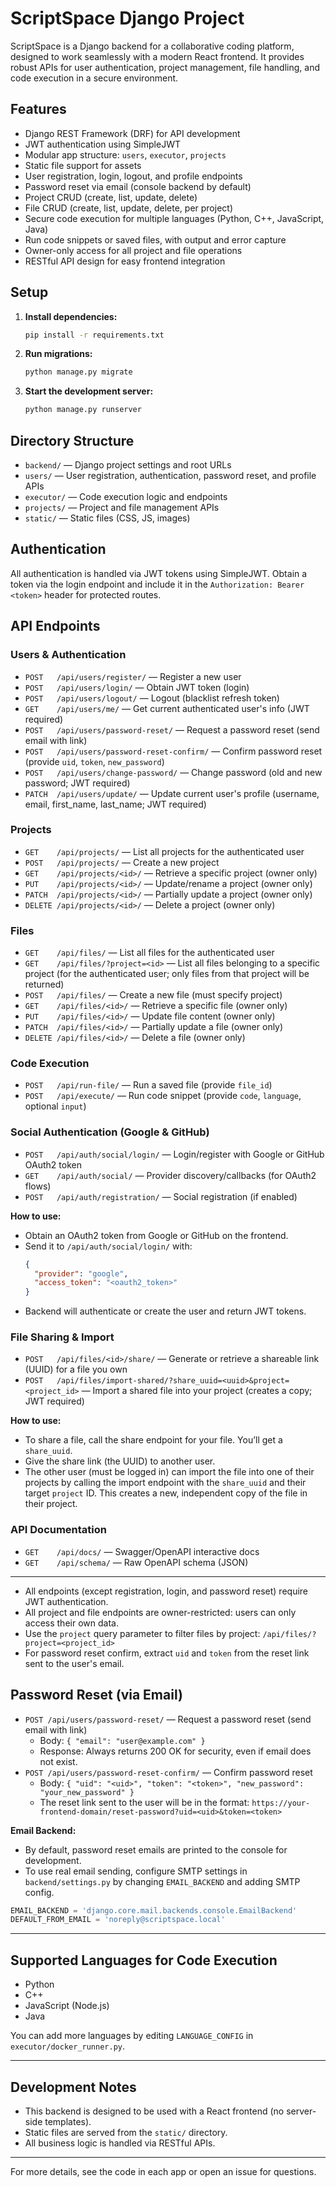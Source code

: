 # ScriptSpace Django Project

ScriptSpace is a Django backend for a collaborative coding platform, designed to work seamlessly with a modern React frontend. It provides robust APIs for user authentication, project management, file handling, and code execution in a secure environment.

## Features
- Django REST Framework (DRF) for API development
- JWT authentication using SimpleJWT
- Modular app structure: `users`, `executor`, `projects`
- Static file support for assets
- User registration, login, logout, and profile endpoints
- Password reset via email (console backend by default)
- Project CRUD (create, list, update, delete)
- File CRUD (create, list, update, delete, per project)
- Secure code execution for multiple languages (Python, C++, JavaScript, Java)
- Run code snippets or saved files, with output and error capture
- Owner-only access for all project and file operations
- RESTful API design for easy frontend integration

## Setup
1. **Install dependencies:**
   ```sh
   pip install -r requirements.txt
   ```
2. **Run migrations:**
   ```sh
   python manage.py migrate
   ```
3. **Start the development server:**
   ```sh
   python manage.py runserver
   ```

## Directory Structure
- `backend/` — Django project settings and root URLs
- `users/` — User registration, authentication, password reset, and profile APIs
- `executor/` — Code execution logic and endpoints
- `projects/` — Project and file management APIs
- `static/` — Static files (CSS, JS, images)

## Authentication
All authentication is handled via JWT tokens using SimpleJWT. Obtain a token via the login endpoint and include it in the `Authorization: Bearer <token>` header for protected routes.

## API Endpoints

### Users & Authentication
- `POST   /api/users/register/`                — Register a new user
- `POST   /api/users/login/`                 — Obtain JWT token (login)
- `POST   /api/users/logout/`                  — Logout (blacklist refresh token)
- `GET    /api/users/me/`                     — Get current authenticated user's info (JWT required)
- `POST   /api/users/password-reset/`          — Request a password reset (send email with link)
- `POST   /api/users/password-reset-confirm/`  — Confirm password reset (provide `uid`, `token`, `new_password`)
- `POST   /api/users/change-password/`         — Change password (old and new password; JWT required)
- `PATCH  /api/users/update/`                  — Update current user's profile (username, email, first_name, last_name; JWT required)

### Projects
- `GET    /api/projects/`                      — List all projects for the authenticated user
- `POST   /api/projects/`                      — Create a new project
- `GET    /api/projects/<id>/`                — Retrieve a specific project (owner only)
- `PUT    /api/projects/<id>/`                 — Update/rename a project (owner only)
- `PATCH  /api/projects/<id>/`                 — Partially update a project (owner only)
- `DELETE /api/projects/<id>/`                 — Delete a project (owner only)

### Files
- `GET    /api/files/`                         — List all files for the authenticated user
- `GET    /api/files/?project=<id>`            — List all files belonging to a specific project (for the authenticated user; only files from that project will be returned)
- `POST   /api/files/`                         — Create a new file (must specify project)
- `GET    /api/files/<id>/`                    — Retrieve a specific file (owner only)
- `PUT    /api/files/<id>/`                    — Update file content (owner only)
- `PATCH  /api/files/<id>/`                    — Partially update a file (owner only)
- `DELETE /api/files/<id>/`                    — Delete a file (owner only)

### Code Execution
- `POST   /api/run-file/`                      — Run a saved file (provide `file_id`)
- `POST   /api/execute/`                       — Run code snippet (provide `code`, `language`, optional `input`)

### Social Authentication (Google & GitHub)
- `POST   /api/auth/social/login/`             — Login/register with Google or GitHub OAuth2 token
- `GET    /api/auth/social/`                   — Provider discovery/callbacks (for OAuth2 flows)
- `POST   /api/auth/registration/`             — Social registration (if enabled)

**How to use:**
- Obtain an OAuth2 token from Google or GitHub on the frontend.
- Send it to `/api/auth/social/login/` with:
  ```json
  {
    "provider": "google",
    "access_token": "<oauth2_token>"
  }
  ```
- Backend will authenticate or create the user and return JWT tokens.

### File Sharing & Import
- `POST   /api/files/<id>/share/`                — Generate or retrieve a shareable link (UUID) for a file you own
- `POST   /api/files/import-shared/?share_uuid=<uuid>&project=<project_id>` — Import a shared file into your project (creates a copy; JWT required)

**How to use:**
- To share a file, call the share endpoint for your file. You’ll get a `share_uuid`.
- Give the share link (the UUID) to another user.
- The other user (must be logged in) can import the file into one of their projects by calling the import endpoint with the `share_uuid` and their target `project` ID. This creates a new, independent copy of the file in their project.

### API Documentation
- `GET    /api/docs/`                          — Swagger/OpenAPI interactive docs
- `GET    /api/schema/`                       — Raw OpenAPI schema (JSON)

---

- All endpoints (except registration, login, and password reset) require JWT authentication.
- All project and file endpoints are owner-restricted: users can only access their own data.
- Use the `project` query parameter to filter files by project: `/api/files/?project=<project_id>`
- For password reset confirm, extract `uid` and `token` from the reset link sent to the user's email.

## Password Reset (via Email)
- `POST /api/users/password-reset/` — Request a password reset (send email with link)
    - Body: `{ "email": "user@example.com" }`
    - Response: Always returns 200 OK for security, even if email does not exist.
- `POST /api/users/password-reset-confirm/` — Confirm password reset
    - Body: `{ "uid": "<uid>", "token": "<token>", "new_password": "your_new_password" }`
    - The reset link sent to the user will be in the format: `https://your-frontend-domain/reset-password?uid=<uid>&token=<token>`

**Email Backend:**
- By default, password reset emails are printed to the console for development.
- To use real email sending, configure SMTP settings in `backend/settings.py` by changing `EMAIL_BACKEND` and adding SMTP config.

```python
EMAIL_BACKEND = 'django.core.mail.backends.console.EmailBackend'
DEFAULT_FROM_EMAIL = 'noreply@scriptspace.local'
```

---

## Supported Languages for Code Execution
- Python
- C++
- JavaScript (Node.js)
- Java

You can add more languages by editing `LANGUAGE_CONFIG` in `executor/docker_runner.py`.

---

## Development Notes
- This backend is designed to be used with a React frontend (no server-side templates).
- Static files are served from the `static/` directory.
- All business logic is handled via RESTful APIs.

---

For more details, see the code in each app or open an issue for questions.
